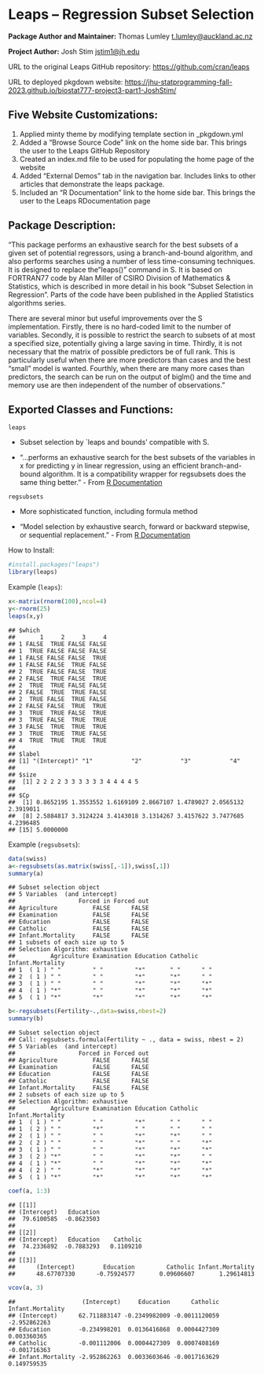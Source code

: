 # Leaps – Regression Subset Selection

**Package Author and Maintainer:** Thomas Lumley <t.lumley@auckland.ac.nz> 

**Project Author:** Josh Stim <jstim1@jh.edu>

URL to the original Leaps GitHub repository:
<https://github.com/cran/leaps> 

URL to deployed pkgdown website:
<https://jhu-statprogramming-fall-2023.github.io/biostat777-project3-part1-JoshStim/>

## Five Website Customizations:

1.  Applied minty theme by modifying template section in \_pkgdown.yml
2.  Added a “Browse Source Code” link on the home side bar. This brings
    the user to the Leaps GitHub Repository
3.  Created an index.md file to be used for populating the home page of
    the website
4.  Added “External Demos” tab in the navigation bar. Includes links to
    other articles that demonstrate the leaps package.
5.  Included an “R Documentation” link to the home side bar. This brings
    the user to the Leaps RDocumentation page

## Package Description:

“This package performs an exhaustive search for the best subsets of a
given set of potential regressors, using a branch-and-bound algorithm,
and also performs searches using a number of less time-consuming
techniques. It is designed to replace the”leaps()” command in S. It is
based on FORTRAN77 code by Alan Miller of CSIRO Division of Mathematics
& Statistics, which is described in more detail in his book “Subset
Selection in Regression”. Parts of the code have been published in the
Applied Statistics algorithms series.

There are several minor but useful improvements over the S
implementation. Firstly, there is no hard-coded limit to the number of
variables. Secondly, it is possible to restrict the search to subsets of
at most a specified size, potentially giving a large saving in time.
Thirdly, it is not necessary that the matrix of possible predictors be
of full rank. This is particularly useful when there are more predictors
than cases and the best “small” model is wanted. Fourthly, when there
are many more cases than predictors, the search can be run on the output
of biglm() and the time and memory use are then independent of the
number of observations.”

## Exported Classes and Functions:

`leaps`

-   Subset selection by \`leaps and bounds’ compatible with S.

-   “…performs an exhaustive search for the best subsets of the
    variables in x for predicting y in linear regression, using an
    efficient branch-and-bound algorithm. It is a compatibility wrapper
    for regsubsets does the same thing better.” - From [R
    Documentation](https://cran.r-project.org/web/packages/leaps/leaps.pdf)

`regsubsets`

-   More sophisticated function, including formula method

-   “Model selection by exhaustive search, forward or backward stepwise,
    or sequential replacement.” - From [R
    Documentation](https://cran.r-project.org/web/packages/leaps/leaps.pdf)

How to Install:

``` r
#install.packages("leaps")
library(leaps)
```

Example (`leaps`):

``` r
x<-matrix(rnorm(100),ncol=4)
y<-rnorm(25)
leaps(x,y)
```

    ## $which
    ##       1     2     3     4
    ## 1 FALSE  TRUE FALSE FALSE
    ## 1  TRUE FALSE FALSE FALSE
    ## 1 FALSE FALSE FALSE  TRUE
    ## 1 FALSE FALSE  TRUE FALSE
    ## 2  TRUE FALSE FALSE  TRUE
    ## 2 FALSE  TRUE FALSE  TRUE
    ## 2  TRUE  TRUE FALSE FALSE
    ## 2 FALSE  TRUE  TRUE FALSE
    ## 2  TRUE FALSE  TRUE FALSE
    ## 2 FALSE FALSE  TRUE  TRUE
    ## 3  TRUE  TRUE FALSE  TRUE
    ## 3  TRUE FALSE  TRUE  TRUE
    ## 3 FALSE  TRUE  TRUE  TRUE
    ## 3  TRUE  TRUE  TRUE FALSE
    ## 4  TRUE  TRUE  TRUE  TRUE
    ## 
    ## $label
    ## [1] "(Intercept)" "1"           "2"           "3"           "4"          
    ## 
    ## $size
    ##  [1] 2 2 2 2 3 3 3 3 3 3 4 4 4 4 5
    ## 
    ## $Cp
    ##  [1] 0.8652195 1.3553552 1.6169109 2.8667107 1.4789027 2.0565132 2.3919011
    ##  [8] 2.5884817 3.3124224 3.4143018 3.1314267 3.4157622 3.7477685 4.2396485
    ## [15] 5.0000000

Example (`regsubsets`):

``` r
data(swiss)
a<-regsubsets(as.matrix(swiss[,-1]),swiss[,1])
summary(a)
```

    ## Subset selection object
    ## 5 Variables  (and intercept)
    ##                  Forced in Forced out
    ## Agriculture          FALSE      FALSE
    ## Examination          FALSE      FALSE
    ## Education            FALSE      FALSE
    ## Catholic             FALSE      FALSE
    ## Infant.Mortality     FALSE      FALSE
    ## 1 subsets of each size up to 5
    ## Selection Algorithm: exhaustive
    ##          Agriculture Examination Education Catholic Infant.Mortality
    ## 1  ( 1 ) " "         " "         "*"       " "      " "             
    ## 2  ( 1 ) " "         " "         "*"       "*"      " "             
    ## 3  ( 1 ) " "         " "         "*"       "*"      "*"             
    ## 4  ( 1 ) "*"         " "         "*"       "*"      "*"             
    ## 5  ( 1 ) "*"         "*"         "*"       "*"      "*"

``` r
b<-regsubsets(Fertility~.,data=swiss,nbest=2)
summary(b)
```

    ## Subset selection object
    ## Call: regsubsets.formula(Fertility ~ ., data = swiss, nbest = 2)
    ## 5 Variables  (and intercept)
    ##                  Forced in Forced out
    ## Agriculture          FALSE      FALSE
    ## Examination          FALSE      FALSE
    ## Education            FALSE      FALSE
    ## Catholic             FALSE      FALSE
    ## Infant.Mortality     FALSE      FALSE
    ## 2 subsets of each size up to 5
    ## Selection Algorithm: exhaustive
    ##          Agriculture Examination Education Catholic Infant.Mortality
    ## 1  ( 1 ) " "         " "         "*"       " "      " "             
    ## 1  ( 2 ) " "         "*"         " "       " "      " "             
    ## 2  ( 1 ) " "         " "         "*"       "*"      " "             
    ## 2  ( 2 ) " "         " "         "*"       " "      "*"             
    ## 3  ( 1 ) " "         " "         "*"       "*"      "*"             
    ## 3  ( 2 ) "*"         " "         "*"       "*"      " "             
    ## 4  ( 1 ) "*"         " "         "*"       "*"      "*"             
    ## 4  ( 2 ) " "         "*"         "*"       "*"      "*"             
    ## 5  ( 1 ) "*"         "*"         "*"       "*"      "*"

``` r
coef(a, 1:3)
```

    ## [[1]]
    ## (Intercept)   Education 
    ##  79.6100585  -0.8623503 
    ## 
    ## [[2]]
    ## (Intercept)   Education    Catholic 
    ##  74.2336892  -0.7883293   0.1109210 
    ## 
    ## [[3]]
    ##      (Intercept)        Education         Catholic Infant.Mortality 
    ##      48.67707330      -0.75924577       0.09606607       1.29614813

``` r
vcov(a, 3)
```

    ##                   (Intercept)     Education      Catholic Infant.Mortality
    ## (Intercept)      62.711883147 -0.2349982009 -0.0011120059     -2.952862263
    ## Education        -0.234998201  0.0136416868  0.0004427309      0.003360365
    ## Catholic         -0.001112006  0.0004427309  0.0007408169     -0.001716363
    ## Infant.Mortality -2.952862263  0.0033603646 -0.0017163629      0.149759535
